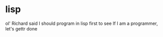 # lisp
ol' Richard said I should program in lisp first to see If I am a programmer, let's gettr done

